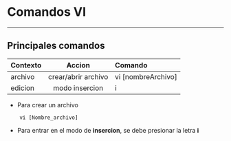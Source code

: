 # Comandos VI
---

## Principales comandos

| **Contexto** | **Accion** | **Comando** |
| :--- | :---: | :---|
| archivo | crear/abrir archivo | vi [nombreArchivo] |
| edicion | modo insercion | i |


* Para crear un archivo

```{r, engine='sh', count_lines}
    vi [Nombre_archivo]
```

* Para entrar en el modo de **insercion**, se debe presionar la letra **i**




```{r, engine='sh', count_lines}

```